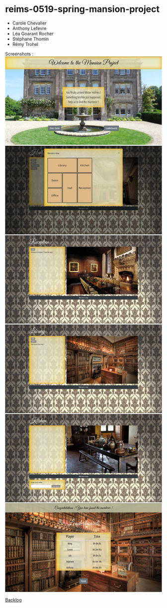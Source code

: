 # reims-0519-spring-mansion-project

- Carole Chevalier
- Anthony Lefevre
- Léa Goarant Rocher
- Stéphane Thomin
- Rémy Trohel

Screenshots :
![Home](/src/main/resources/static/home.png)
![Map](/src/main/resources/static/map.png)
![Locked door](/src/main/resources/static/locked_door.png)
![Key](/src/main/resources/static/key.png)
![Username input](/src/main/resources/static/win_username.png)
![Leaderboard](/src/main/resources/static/leaderboard.png)

[Backlog](https://trello.com/b/LPAx78kR/mansion-project)
